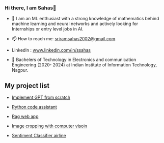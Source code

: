 ### Hi there, I am Sahas👋

- 🔭 I am an ML enthusiast with a strong knowledge of mathematics behind machine learning and neural networks and actively looking for Internships or entry level jobs in AI. 


- 📫 How to reach me: sriramsahas2002@gmail.com
- LinkedIn : www.linkedin.com/in/ssahas
- 🏫  Bachelers of Technology in Electronics and communication Engineering (2020- 2024) at Indian Institute of Information Technology, Nagpur.







## My project list

- [Implement GPT from scratch](https://github.com/SSahas/Implementing-LLM-From-Scratch)

- [Python code assistant](https://github.com/SSahas/python-code-assistant)

- [Rag web app](https://github.com/SSahas/RAG-System)

- [Image cropping with computer visoin](https://github.com/SSahas/Image-cropping-with-Computer-vision)
  
- [Sentiment Classifier airline](https://github.com/SSahas/Sentiment_analysis_airline)

  









